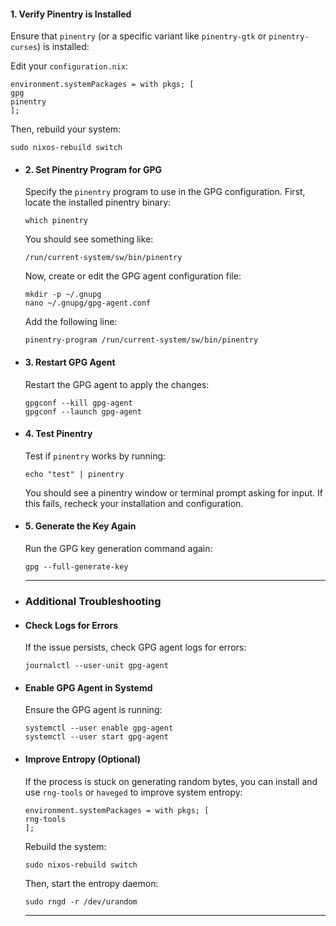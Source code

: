 #### 1.  **Verify Pinentry is Installed**

Ensure that `pinentry` (or a specific variant like `pinentry-gtk` or `pinentry-curses`) is installed:

Edit your `configuration.nix`:

```
environment.systemPackages = with pkgs; [
gpg
pinentry
];
```

Then, rebuild your system:

```
sudo nixos-rebuild switch
```
- #### 2.  **Set Pinentry Program for GPG**
  
  Specify the `pinentry` program to use in the GPG configuration. First, locate the installed pinentry binary:
  
  ```
  which pinentry
  ```
  
  You should see something like:
  
  ```
  /run/current-system/sw/bin/pinentry
  ```
  
  Now, create or edit the GPG agent configuration file:
  
  ```
  mkdir -p ~/.gnupg
  nano ~/.gnupg/gpg-agent.conf
  ```
  
  Add the following line:
  
  ```
  pinentry-program /run/current-system/sw/bin/pinentry
  ```
- #### 3.  **Restart GPG Agent**
  
  Restart the GPG agent to apply the changes:
  
  ```
  gpgconf --kill gpg-agent
  gpgconf --launch gpg-agent
  ```
- #### 4.  **Test Pinentry**
  
  Test if `pinentry` works by running:
  
  ```
  echo "test" | pinentry
  ```
  
  You should see a pinentry window or terminal prompt asking for input. If this fails, recheck your installation and configuration.
- #### 5.  **Generate the Key Again**
  
  Run the GPG key generation command again:
  
  ```
  gpg --full-generate-key
  ```
  
  ---
- ### Additional Troubleshooting
- #### Check Logs for Errors
  
  If the issue persists, check GPG agent logs for errors:
  
  ```
  journalctl --user-unit gpg-agent
  ```
- #### Enable GPG Agent in Systemd
  
  Ensure the GPG agent is running:
  
  ```
  systemctl --user enable gpg-agent
  systemctl --user start gpg-agent
  ```
- #### Improve Entropy (Optional)
  
  If the process is stuck on generating random bytes, you can install and use `rng-tools` or `haveged` to improve system entropy:
  
  ```
  environment.systemPackages = with pkgs; [
  rng-tools
  ];
  ```
  
  Rebuild the system:
  
  ```
  sudo nixos-rebuild switch
  ```
  
  Then, start the entropy daemon:
  
  ```
  sudo rngd -r /dev/urandom
  ```
  
  ---